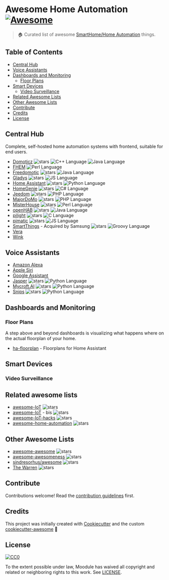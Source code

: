 # Awesome Home Automation [![Awesome][awesome-badge]][awesome-link]

> :house: Curated list of awesome [SmartHome/Home Automation][wikipedia-link] things.

## Table of Contents

- [Central Hub](#central-hub)
- [Voice Assistants](#voice-assistants)
- [Dashboards and Monitoring](#dashboard-and-monitoring)
  - [Floor Plans](#floor-plans)
- [Smart Devices](#smart-devices)
  - [Video Surveillance](#video-surveillance)
- [Related Awesome Lists](#related-awesome-lists)
- [Other Awesome Lists](#other-awesome-lists)
- [Contribute](#contribute)
- [Credits](#credits)
- [License](#license)

## Central Hub

Complete, self-hosted home automation systems with frontend, suitable for
end users.

* [Domoticz](https://github.com/domoticz/domoticz)
  ![stars](https://img.shields.io/github/stars/domoticz/domoticz.svg?style=social)
  ![C++ Language][cplusplus-badge]
  ![Java Language][java-badge]
* [FHEM](https://github.com/mhop/fhem-mirror)
  ![Perl Language][perl-badge]
* [Freedomotic](https://github.com/freedomotic/freedomotic)
  ![stars](https://img.shields.io/github/stars/freedomotic/freedomotic.svg?style=social)
  ![Java Language][java-badge]
* [Gladys](https://github.com/GladysProject/Gladys)
  ![stars](https://img.shields.io/github/stars/GladysProject/Gladys.svg?style=social)
  ![JS Language][javascript-badge]
* [Home Assistant](https://github.com/home-assistant/home-assistant)
  ![stars](https://img.shields.io/github/stars/home-assistant/home-assistant.svg?style=social)
  ![Python Language][python-badge]
* [HomeGenie](https://github.com/genielabs/HomeGenie/)
  ![stars](https://img.shields.io/github/stars/genielabs/HomeGenie.svg?style=social)
  ![C# Language][csharp-badge]
* [Jeedom](https://github.com/jeedom/core)
  ![stars](https://img.shields.io/github/stars/jeedom/core.svg?style=social)
  ![PHP Language][php-badge]
* [MajorDoMo](https://github.com/sergejey/majordomo)
  ![stars](https://img.shields.io/github/stars/sergejey/majordomo.svg?style=social)
  ![PHP Language][php-badge]
* [MisterHouse](https://github.com/hollie/misterhouse)
  ![stars](https://img.shields.io/github/stars/hollie/misterhouse.svg?style=social)
  ![Perl Language][perl-badge]
* [openHAB](https://github.com/openhab)
  ![stars](https://img.shields.io/github/stars/openhab/openhab-distro.svg?style=social)
  ![Java Language][java-badge]
* [pilight](https://github.com/pilight/pilight)
  ![stars](https://img.shields.io/github/stars/pilight/pilight.svg?style=social)
  ![C Language][c-badge]
* [pimatic](https://github.com/pimatic/pimatic)
  ![stars](https://img.shields.io/github/stars/pimatic/pimatic.svg?style=social)
  ![JS Language][javascript-badge]
* [SmartThings](https://github.com/SmartThingsCommunity/SmartThingsPublic) - Acquired by Samsung
  ![stars](https://img.shields.io/github/stars/SmartThingsCommunity/SmartThingsPublic.svg?style=social)
  ![Groovy Language][groovy-badge]
* [Vera](https://getvera.com/)
* [Wink](https://www.wink.com/)

## Voice Assistants

* [Amazon Alexa](https://developer.amazon.com/en/alexa)
* [Apple Siri](https://www.apple.com/siri/)
* [Google Assistant](https://assistant.google.com/)
* [Jasper](https://github.com/jasperproject)
  ![stars](https://img.shields.io/github/stars/jasperproject/jasper-client.svg?style=social)
  ![Python Language][python-badge]
* [Mycroft.AI](https://github.com/MycroftAI)
  ![stars](https://img.shields.io/github/stars/MycroftAI/mycroft-core.svg?style=social)
  ![Python Language][python-badge]
* [Snips](https://github.com/snipsco/)
  ![stars](https://img.shields.io/github/stars/snipsco/snips-nlu.svg?style=social)
  ![Python Language][python-badge]

## Dashboards and Monitoring

### Floor Plans

A step above and beyond dashboards is visualizing what happens where on the
actual floorplan of your home.

* [ha-floorplan](https://github.com/pkozul/ha-floorplan) - Floorplans for Home Assistant

## Smart Devices

### Video Surveillance

## Related awesome lists

* [awesome-IoT](https://github.com/HQarroum/awesome-iot)
  ![stars](https://img.shields.io/github/stars/HQarroum/awesome-iot.svg?style=social)
* [awesome-IoT](https://github.com/phodal/awesome-iot) - bis
  ![stars](https://img.shields.io/github/stars/phodal/awesome-iot.svg?style=social)
* [awesome-IoT-hacks](https://github.com/nebgnahz/awesome-iot-hacks)
  ![stars](https://img.shields.io/github/stars/nebgnahz/awesome-iot-hacks.svg?style=social)
* [awesome-home-automation](https://github.com/moodule/awesome-home-automation)
  ![stars](https://img.shields.io/github/stars/moodule/awesome-home-automation.svg?style=social)

## Other Awesome Lists

* [awesome-awesome](https://github.com/emijrp/awesome-awesome)
  ![stars](https://img.shields.io/github/stars/emijrp/awesome-awesome.svg?style=social)
* [awesome-awesomeness](https://github.com/bayandin/awesome-awesomeness)
  ![stars](https://img.shields.io/github/stars/bayandin/awesome-awesomeness.svg?style=social)
* [sindresorhus/awesome][awesome-link]
  ![stars](https://img.shields.io/github/stars/sindresorhus/awesome.svg?style=social)
* [The Warren](https://github.com/torchhound/warren)
  ![stars](https://img.shields.io/github/stars/torchhound/warren.svg?style=social)

## Contribute

Contributions welcome! Read the [contribution guidelines](.github/CONTRIBUTING.md) first.

## Credits

This project was initially created with [Cookiecutter][cookiecutter] and the custom [cookiecutter-awesome][cookiecutter-awesome] :cookie:

## License

[![CC0][CC0-badge]][CC0-link]

To the extent possible under law, Moodule has waived all copyright
and related or neighboring rights to this work. See [LICENSE](LICENSE).

[awesome-badge]: https://cdn.rawgit.com/sindresorhus/awesome/d7305f38d29fed78fa85652e3a63e154dd8e8829/media/badge.svg
[awesome-link]: https://github.com/sindresorhus/awesome
[CC0-badge]: http://mirrors.creativecommons.org/presskit/buttons/88x31/svg/cc-zero.svg
[CC0-link]: https://creativecommons.org/publicdomain/zero/1.0/
[cookiecutter]: https://github.com/audreyr/cookiecutter
[cookiecutter-awesome]: https://github.com/moodule/cookiecutter-awesome

[c-badge]: https://img.shields.io/badge/-C-blue.svg?style=flat&logo=c&colorA=grey
[cplusplus-badge]: https://img.shields.io/badge/-C%2B%2B-blue.svg?style=flat&logo=cplusplus&colorA=grey
[csharp-badge]: https://img.shields.io/badge/-C%23-blue.svg?style=flat&logo=csharp&colorA=grey
[groovy-badge]: https://img.shields.io/badge/-Groovy-blue.svg?style=flat&logo=groovy&colorA=grey
[java-badge]: https://img.shields.io/badge/-Java-blue.svg?style=flat&logo=java&colorA=grey
[javascript-badge]: https://img.shields.io/badge/-Js-yellow.svg?style=flat&logo=javascript&colorA=grey
[jquery-badge]: https://img.shields.io/badge/-JQuery-blue.svg?style=flat&logo=jquery&colorA=grey
[lua-badge]: https://img.shields.io/badge/-Lua-blue.svg?style=flat&logo=lua&colorA=grey
[perl-badge]: https://img.shields.io/badge/-Perl-red.svg?style=flat&logo=perl&colorA=grey
[php-badge]: https://img.shields.io/badge/-PHP-purple.svg?style=flat&logo=php&colorA=grey
[python-badge]: https://img.shields.io/badge/-Py-blue.svg?style=flat&logo=python&colorA=grey

[wikipedia-link]: https://en.wikipedia.org/wiki/Home_automation
